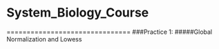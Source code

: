 # System_Biology_Course
===============================
###Practice 1:
#####Global Normalization and Lowess

